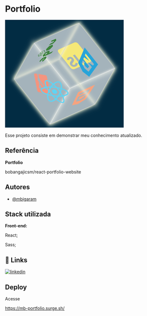 
# Portfolio

![Stack](./src/assets/images/readme.png)

Esse projeto consiste em demonstrar meu conhecimento atualizado.


## Referência

**Portfolio**

bobangajicsm/react-portfolio-website
 


## Autores

- [@mbigaram](https://github.com/mbigaram)



## Stack utilizada

**Front-end:** 
 
React;

Sass;



## 🔗 Links

[![linkedin](https://img.shields.io/badge/linkedin-0A66C2?style=for-the-badge&logo=linkedin&logoColor=white)](https://www.linkedin.com/in/marcelo-bigaram/)



## Deploy

Acesse

https://mb-portfolio.surge.sh/

